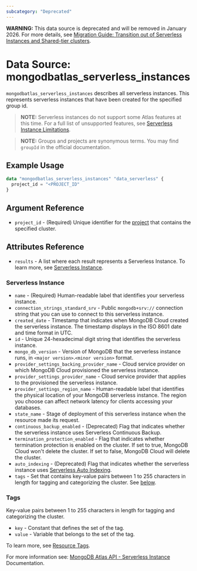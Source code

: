 ```yaml
---
subcategory: "Deprecated"    
---
```


**WARNING:** This data source is deprecated and will be removed in January 2026. For more details, see [Migration Guide: Transition out of Serverless Instances and Shared-tier clusters](https://registry.terraform.io/providers/mongodb/mongodbatlas/latest/docs/guides/serverless-shared-migration-guide).

# Data Source: mongodbatlas_serverless_instances

`mongodbatlas_serverless_instances` describes all serverless instances. This represents serverless instances that have been created for the specified group id.

> **NOTE:**  Serverless instances do not support some Atlas features at this time.
For a full list of unsupported features, see [Serverless Instance Limitations](https://docs.atlas.mongodb.com/reference/serverless-instance-limitations/).

> **NOTE:** Groups and projects are synonymous terms. You may find `groupId` in the official documentation.


## Example Usage

```terraform
data "mongodbatlas_serverless_instances" "data_serverless" {
  project_id = "<PROJECT_ID"
}
```

## Argument Reference

* `project_id` - (Required) Unique identifier for the [project](https://docs.atlas.mongodb.com/organizations-projects/#std-label-projects) that contains the specified cluster.

## Attributes Reference
* `results` - A list where each result represents a Serverless Instance. To learn more, see [Serverless Instance](#serverless-instance).

### Serverless Instance

* `name` - (Required) Human-readable label that identifies your serverless instance.
* `connection_strings_standard_srv` - Public `mongodb+srv://` connection string that you can use to connect to this serverless instance.
* `created_date` - Timestamp that indicates when MongoDB Cloud created the serverless instance. The timestamp displays in the ISO 8601 date and time format in UTC.
* `id` - Unique 24-hexadecimal digit string that identifies the serverless instance.
* `mongo_db_version` - Version of MongoDB that the serverless instance runs, in `<major version>`.`<minor version>` format.
* `provider_settings_backing_provider_name` - Cloud service provider on which MongoDB Cloud provisioned the serverless instance.
* `provider_settings_provider_name` - Cloud service provider that applies to the provisioned the serverless instance.
* `provider_settings_region_name` - Human-readable label that identifies the physical location of your MongoDB serverless instance. The region you choose can affect network latency for clients accessing your databases.
* `state_name` - Stage of deployment of this serverless instance when the resource made its request.
* `continuous_backup_enabled` - (Deprecated) Flag that indicates whether the serverless instance uses Serverless Continuous Backup.
* `termination_protection_enabled` - Flag that indicates whether termination protection is enabled on the cluster. If set to true, MongoDB Cloud won't delete the cluster. If set to false, MongoDB Cloud will delete the cluster.
* `auto_indexing` - (Deprecated) Flag that indicates whether the serverless instance uses [Serverless Auto Indexing](https://www.mongodb.com/docs/atlas/performance-advisor/auto-index-serverless/).
* `tags` - Set that contains key-value pairs between 1 to 255 characters in length for tagging and categorizing the cluster. See [below](#tags).

### Tags

Key-value pairs between 1 to 255 characters in length for tagging and categorizing the cluster.

* `key` - Constant that defines the set of the tag.
* `value` - Variable that belongs to the set of the tag.

To learn more, see [Resource Tags](https://dochub.mongodb.org/core/add-cluster-tag-atlas).



For more information see: [MongoDB Atlas API - Serverless Instance](https://docs.atlas.mongodb.com/reference/api/serverless-instances/) Documentation.
